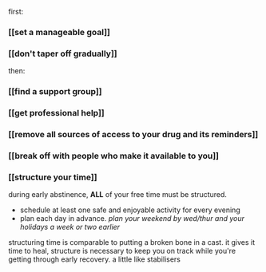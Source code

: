 
first:

### [[set a manageable goal]]


### [[don't taper off gradually]]



then:

### [[find a support group]]

### [[get professional help]]

### [[remove all sources of access to your drug and its reminders]]

### [[break off with people who make it available to you]]

### [[structure your time]]

during early abstinence, **ALL** of your free time must be structured. 

- schedule at least one safe and enjoyable activity for every evening
- plan each day in advance. *plan your weekend by wed/thur and your holidays a week or two earlier*

structuring time is comparable to putting a broken bone in a cast. it gives it time to heal, structure is necessary to keep you on track while you're getting through early recovery. a little like stabilisers




